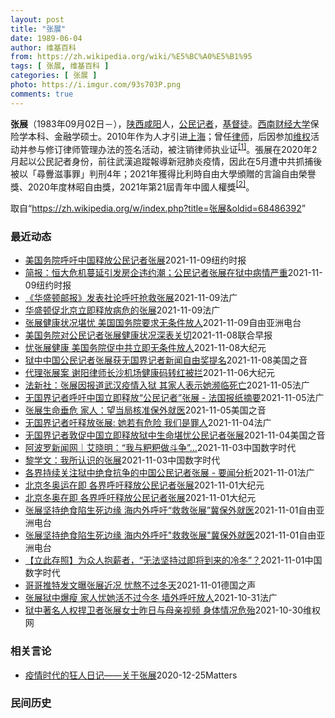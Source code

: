 ```yaml
---
layout: post
title: "张展"
date: 1989-06-04
author: 维基百科
from: https://zh.wikipedia.org/wiki/%E5%BC%A0%E5%B1%95
tags: [ 张展, 维基百科 ]
categories: [ 张展 ]
photo: https://i.imgur.com/93s703P.png
comments: true
---
```

<div class="mw-parser-output">

<p><b>张展</b>（1983年09月02日<span class="useeditintro" title="Template:BLP editintro">－</span>），<a href="/wiki/%E9%99%95%E8%A5%BF" class="mw-redirect" title="陕西">陕西</a><a href="/wiki/%E5%92%B8%E9%98%B3" class="mw-redirect" title="咸阳">咸阳</a>人，<a href="/wiki/%E5%85%AC%E6%B0%91%E8%A8%98%E8%80%85" class="mw-redirect" title="公民記者">公民记者</a>，<a href="/wiki/%E5%9F%BA%E7%9D%A3%E5%BE%92" title="基督徒">基督徒</a>。<a href="/wiki/%E8%A5%BF%E5%8D%97%E8%B4%A2%E7%BB%8F%E5%A4%A7%E5%AD%A6" title="西南财经大学">西南财经大学</a>保险学本科、金融学硕士。2010年作为人才引进<a href="/wiki/%E4%B8%8A%E6%B5%B7" class="mw-redirect" title="上海">上海</a>；曾任<a href="/wiki/%E5%BE%8B%E5%B8%88" class="mw-redirect" title="律师">律师</a>，后因参加<a href="/wiki/%E7%BB%B4%E6%9D%83" class="mw-redirect" title="维权">维权</a>活动并参与修订律师管理办法的签名活动，被注销律师执业证<sup id="cite_ref-1" class="reference"><a href="#cite_note-1">[1]</a></sup>。張展在2020年2月起以公民記者身份，前往武漢追蹤報導新冠肺炎疫情，因此在5月遭中共抓捕後被以「尋釁滋事罪」判刑4年；2021年獲得比利時自由大學頒贈的言論自由榮譽獎、2020年度林昭自由獎，2021年第21屆青年中國人權獎<sup id="cite_ref-2" class="reference"><a href="#cite_note-2">[2]</a></sup>。
</p>
</div><noscript><img src="//zh.wikipedia.org/wiki/Special:CentralAutoLogin/start?type=1x1" alt="" title="" width="1" height="1" style="border: none; position: absolute;"></noscript>
<div class="printfooter">取自“<a dir="ltr" href="https://zh.wikipedia.org/w/index.php?title=张展&amp;oldid=68486392">https://zh.wikipedia.org/w/index.php?title=张展&amp;oldid=68486392</a>”</div><div id="recent-news"><h3>最近动态</h3><ul><li><a href="https://nodebe4.github.io/waimei/2021-11-09/%E7%BE%8E%E5%9B%BD%E5%8A%A1%E9%99%A2%E5%91%BC%E5%90%81%E4%B8%AD%E5%9B%BD%E9%87%8A%E6%94%BE%E5%85%AC%E6%B0%91%E8%AE%B0%E8%80%85%E5%BC%A0%E5%B1%95" title="美国务院呼吁中国释放公民记者张展—— 王月眉 2021年11月10日 去年，张展在武汉的一个公园里。 Melanie Wang, via Associated Press 首个已知因记录中国新冠...">美国务院呼吁中国释放公民记者张展</a><time>2021-11-09</time><a class="tag">纽约时报</a></li>
<li><a href="https://nodebe4.github.io/waimei/2021-11-09/%E7%AE%80%E6%8A%A5-%E6%81%92%E5%A4%A7%E5%8D%B1%E6%9C%BA%E8%94%93%E5%BB%B6%E5%BC%95%E5%8F%91%E6%88%BF%E4%BC%81%E8%BF%9D%E7%BA%A6%E6%BD%AE-%E5%85%AC%E6%B0%91%E8%AE%B0%E8%80%85%E5%BC%A0%E5%B1%95%E5%9C%A8%E7%8B%B1%E4%B8%AD%E7%97%85%E6%83%85%E4%B8%A5%E9%87%8D" title="简报：恒大危机蔓延引发房企违约潮；公民记者张展在狱中病情严重—— Image 恒大大厦的展厅。如果购房者没有足够的信心购买中国大型房地产公司的房产，中国经济可能会受到严重冲击。Credit......">简报：恒大危机蔓延引发房企违约潮；公民记者张展在狱中病情严重</a><time>2021-11-09</time><a class="tag">纽约时报</a></li>
<li><a href="https://nodebe4.github.io/waimei/2021-11-09/%E5%8D%8E%E7%9B%9B%E9%A1%BF%E9%82%AE%E6%8A%A5-%E5%8F%91%E8%A1%A8%E7%A4%BE%E8%AE%BA%E5%91%BC%E5%90%81%E6%8A%A2%E6%95%91%E5%BC%A0%E5%B1%95" title="《华盛顿邮报》发表社论呼吁抢救张展—— 09/11/2021 - 22:41 Array 因前往武汉报导新冠疫情被判刑的中国公民记者张展，在狱中绝食抗议致身体极度虚弱，生命垂危。《华盛顿邮报》8...">《华盛顿邮报》发表社论呼吁抢救张展</a><time>2021-11-09</time><a class="tag">法广</a></li>
<li><a href="https://nodebe4.github.io/waimei/2021-11-09/%E5%8D%8E%E7%9B%9B%E9%A1%BF%E4%BF%83%E5%8C%97%E4%BA%AC%E7%AB%8B%E5%8D%B3%E9%87%8A%E6%94%BE%E7%97%85%E5%8D%B1%E7%9A%84%E5%BC%A0%E5%B1%95" title="华盛顿促北京立即释放病危的张展—— 09/11/2021 - 17:31 Array 因报道武汉疫情被判刑的公民记者张展，在狱中绝食抗议，健康状况极度恶化，引发国际社会严重担忧。美国国务院11月...">华盛顿促北京立即释放病危的张展</a><time>2021-11-09</time><a class="tag">法广</a></li>
<li><a href="https://nodebe4.github.io/waimei/2021-11-09/%E5%BC%A0%E5%B1%95%E5%81%A5%E5%BA%B7%E7%8A%B6%E5%86%B5%E5%A0%AA%E5%BF%A7-%E7%BE%8E%E5%9B%BD%E5%9B%BD%E5%8A%A1%E9%99%A2%E8%A6%81%E6%B1%82%E6%97%A0%E6%9D%A1%E4%BB%B6%E6%94%BE%E4%BA%BA" title="张展健康状况堪忧 美国国务院要求无条件放人—— 张展健康状况堪忧&nbsp; &nbsp; 美国国务院要求无条件放人 &nbsp; 去年在武汉揭露当地疫情的中国公民记者张展，被中国当局以“寻衅滋事”罪判处 4 年徒刑。张展在...">张展健康状况堪忧    美国国务院要求无条件放人</a><time>2021-11-09</time><a class="tag">自由亚洲电台</a></li>
<li><a href="https://nodebe4.github.io/waimei/2021-11-08/%E7%BE%8E%E5%9B%BD%E5%8A%A1%E9%99%A2%E5%AF%B9%E5%85%AC%E6%B0%91%E8%AE%B0%E8%80%85%E5%BC%A0%E5%B1%95%E5%81%A5%E5%BA%B7%E7%8A%B6%E5%86%B5%E6%B7%B1%E8%A1%A8%E5%85%B3%E5%88%87" title="美国务院对公民记者张展健康状况深表关切—— 美国国务院昨天（8日）说，正在服刑的中国公民记者张展健康状况恶化，对此深表关切。 据路透社报道，国务院发言人普莱斯告诉记者：“我们一再对拘留事件的任意...">美国务院对公民记者张展健康状况深表关切</a><time>2021-11-08</time><a class="tag">联合早报</a></li>
<li><a href="https://nodebe4.github.io/waimei/2021-11-08/%E5%BF%A7%E5%BC%A0%E5%B1%95%E5%81%A5%E5%BA%B7-%E7%BE%8E%E5%9B%BD%E5%8A%A1%E9%99%A2%E4%BF%83%E4%B8%AD%E5%85%B1%E7%AB%8B%E5%8D%B3%E6%97%A0%E6%9D%A1%E4%BB%B6%E6%94%BE%E4%BA%BA" title="忧张展健康 美国务院促中共立即无条件放人—— 【大纪元2021年11月09日讯】（大纪元记者张婷综合报导）美国国务院周一（11月8日）表示，对被中共拘留的中国公民记者张展的健康状况深表关切，并敦...">忧张展健康 美国务院促中共立即无条件放人</a><time>2021-11-08</time><a class="tag">大纪元</a></li>
<li><a href="https://nodebe4.github.io/waimei/2021-11-08/%E7%8B%B1%E4%B8%AD%E4%B8%AD%E5%9B%BD%E5%85%AC%E6%B0%91%E8%AE%B0%E8%80%85%E5%BC%A0%E5%B1%95%E8%8E%B7%E6%97%A0%E5%9B%BD%E7%95%8C%E8%AE%B0%E8%80%85%E6%96%B0%E9%97%BB%E8%87%AA%E7%94%B1%E5%A5%96%E6%8F%90%E5%90%8D" title="狱中中国公民记者张展获无国界记者新闻自由奖提名—— Mon, 08 Nov 2021 15:36:55 GMT 中国公民记者张展 (照片来源：无国界记者网站) 因深入武汉报道新冠病毒疫情初期情况...">狱中中国公民记者张展获无国界记者新闻自由奖提名</a><time>2021-11-08</time><a class="tag">美国之音</a></li>
<li><a href="https://nodebe4.github.io/waimei/2021-11-06/%E4%BB%A3%E7%90%86%E5%BC%A0%E5%B1%95%E6%A1%88-%E8%B0%A2%E9%98%B3%E5%BE%8B%E5%B8%88%E9%95%BF%E6%B2%99%E6%9C%BA%E5%9C%BA%E5%81%A5%E5%BA%B7%E7%A0%81%E8%BD%AC%E7%BA%A2%E8%A2%AB%E6%8B%A6" title="代理张展案 谢阳律师长沙机场健康码转红被拦—— 【大纪元2021年11月07日讯】（大纪元记者李新安采访报导）709律师谢阳近期代理张展案，日前却遭当地警方劝阻不要去上海，当他决心出行时健康码突...">代理张展案 谢阳律师长沙机场健康码转红被拦</a><time>2021-11-06</time><a class="tag">大纪元</a></li>
<li><a href="https://nodebe4.github.io/waimei/2021-11-05/%E6%B3%95%E6%96%B0%E7%A4%BE-%E5%BC%A0%E5%B1%95%E5%9B%A0%E6%8A%A5%E9%81%93%E6%AD%A6%E6%B1%89%E7%96%AB%E6%83%85%E5%85%A5%E7%8B%B1-%E5%85%B6%E5%AE%B6%E4%BA%BA%E8%A1%A8%E7%A4%BA%E5%A5%B9%E6%BF%92%E4%B8%B4%E6%AD%BB%E4%BA%A1" title="法新社：张展因报道武汉疫情入狱 其家人表示她濒临死亡—— 05/11/2021 - 14:12 Array 法新社报道，因报道武汉疫情而被重判入狱的中国公民记者张展，其家人表示她因绝食，身体状况...">法新社：张展因报道武汉疫情入狱 其家人表示她濒临死亡</a><time>2021-11-05</time><a class="tag">法广</a></li>
<li><a href="https://nodebe4.github.io/waimei/2021-11-05/%E6%97%A0%E5%9B%BD%E7%95%8C%E8%AE%B0%E8%80%85%E5%91%BC%E5%90%81%E4%B8%AD%E5%9B%BD%E7%AB%8B%E5%8D%B3%E9%87%8A%E6%94%BE-%E5%85%AC%E6%B0%91%E8%AE%B0%E8%80%85-%E5%BC%A0%E5%B1%95-%E6%B3%95%E5%9B%BD%E6%8A%A5%E7%BA%B8%E6%91%98%E8%A6%81" title="无国界记者呼吁中国立即释放“公民记者”张展 - 法国报纸摘要—— 05/11/2021 - 11:46 Array 无国界记者组织呼吁国际社会施压中国，立即释放因报道武汉疫情而获刑的 “公民记者...">无国界记者呼吁中国立即释放“公民记者”张展 - 法国报纸摘要</a><time>2021-11-05</time><a class="tag">法广</a></li>
<li><a href="https://nodebe4.github.io/waimei/2021-11-05/%E5%BC%A0%E5%B1%95%E7%94%9F%E5%91%BD%E5%9E%82%E5%8D%B1-%E5%AE%B6%E4%BA%BA-%E6%9C%9B%E5%BD%93%E5%B1%80%E6%A0%B8%E5%87%86%E4%BF%9D%E5%A4%96%E5%B0%B1%E5%8C%BB" title="张展生命垂危 家人：望当局核准保外就医—— Thu, 04 Nov 2021 17:50:35 GMT 一位香港活动人士在中联办前抗议要求释放张展等人（资料照：2020年12月28日） 张展生命...">张展生命垂危 家人：望当局核准保外就医</a><time>2021-11-05</time><a class="tag">美国之音</a></li>
<li><a href="https://nodebe4.github.io/waimei/2021-11-04/%E6%97%A0%E5%9B%BD%E7%95%8C%E8%AE%B0%E8%80%85%E5%90%81%E9%87%8A%E6%94%BE%E5%BC%A0%E5%B1%95-%E5%A5%B9%E8%8B%A5%E6%9C%89%E5%8D%B1%E9%99%A9-%E6%88%91%E4%BB%AC%E6%98%AF%E7%BD%AA%E4%BA%BA" title="无国界记者吁释放张展: 她若有危险 我们是罪人—— 04/11/2021 - 22:09 Array 11月4日，无国界记者发声明，呼吁北京当局立即释放张展。公民记者陈秋实也为张展发声，称“如果...">无国界记者吁释放张展: 她若有危险 我们是罪人</a><time>2021-11-04</time><a class="tag">法广</a></li>
<li><a href="https://nodebe4.github.io/waimei/2021-11-04/%E6%97%A0%E5%9B%BD%E7%95%8C%E8%AE%B0%E8%80%85%E6%95%A6%E4%BF%83%E4%B8%AD%E5%9B%BD%E7%AB%8B%E5%8D%B3%E9%87%8A%E6%94%BE%E7%8B%B1%E4%B8%AD%E7%94%9F%E5%91%BD%E5%A0%AA%E5%BF%A7%E5%85%AC%E6%B0%91%E8%AE%B0%E8%80%85%E5%BC%A0%E5%B1%95" title="无国界记者敦促中国立即释放狱中生命堪忧公民记者张展—— Thu, 04 Nov 2021 14:50:41 GMT 中国公民记者张展 (照片来源：无国界记者网站) 在全球范围为新闻自由发声的非政...">无国界记者敦促中国立即释放狱中生命堪忧公民记者张展</a><time>2021-11-04</time><a class="tag">美国之音</a></li>
<li><a href="https://nodebe4.github.io/waimei/2021-11-03/%E9%98%BF%E6%B3%A2%E7%BD%97%E6%96%B0%E9%97%BB%E7%BD%91-%E8%89%BE%E6%99%93%E6%98%8E-%E6%88%91%E4%B8%8E%E7%B2%91%E7%B2%91%E5%81%9A%E6%96%97%E4%BA%89" title="阿波罗新闻网｜艾晓明：“我与粑粑做斗争”…—— 昨天我转发了张展哥哥的一些话，他说：“她那么倔强，我觉得她可能活不了太久了。”他还转发了一张张展的照片，摄于2007年，一张类似春游的照片。张展，...">阿波罗新闻网｜艾晓明：“我与粑粑做斗争”…</a><time>2021-11-03</time><a class="tag">中国数字时代</a></li>
<li><a href="https://nodebe4.github.io/waimei/2021-11-03/%E9%BB%8E%E5%AD%A6%E6%96%87-%E6%88%91%E6%89%80%E8%AE%A4%E8%AF%86%E7%9A%84%E5%BC%A0%E5%B1%95" title="黎学文：我所认识的张展—— 这是一篇迟到的文章。张展现在危在旦夕，希望更多的人了解她，关注她，声援她。 在武汉疫情之前，我在推上就看到张展在街头举伞抗*争而被X拘的报道，开始关注她，我当时并不知...">黎学文：我所认识的张展</a><time>2021-11-03</time><a class="tag">中国数字时代</a></li>
<li><a href="https://nodebe4.github.io/waimei/2021-11-01/%E5%90%84%E7%95%8C%E6%8C%81%E7%BB%AD%E5%85%B3%E6%B3%A8%E7%8B%B1%E4%B8%AD%E7%BB%9D%E9%A3%9F%E6%8A%97%E4%BA%89%E7%9A%84%E4%B8%AD%E5%9B%BD%E5%85%AC%E6%B0%91%E8%AE%B0%E8%80%85%E5%BC%A0%E5%B1%95-%E8%A6%81%E9%97%BB%E5%88%86%E6%9E%90" title="各界持续关注狱中绝食抗争的中国公民记者张展 - 要闻分析—— 01/11/2021 - 22:48 Array 长期呼吁释放张展的人权活动人士王剑虹10月30日在社群平台脸书中发出微信对话内容，...">各界持续关注狱中绝食抗争的中国公民记者张展 - 要闻分析</a><time>2021-11-01</time><a class="tag">法广</a></li>
<li><a href="https://nodebe4.github.io/waimei/2021-11-01/%E5%8C%97%E4%BA%AC%E5%86%AC%E5%A5%A5%E8%BF%90%E5%9C%A8%E5%8D%B3-%E5%90%84%E7%95%8C%E5%91%BC%E5%90%81%E9%87%8A%E6%94%BE%E5%85%AC%E6%B0%91%E8%AE%B0%E8%80%85%E5%BC%A0%E5%B1%95" title="北京冬奥运在即 各界呼吁释放公民记者张展—— 【大纪元2021年11月02日讯】（大纪元记者易如、林岑心采访报导）北京冬奥运在即，中国公民记者张展的哥哥张举近日在推特上发文分享张展近况，他担忧张...">北京冬奥运在即 各界呼吁释放公民记者张展</a><time>2021-11-01</time><a class="tag">大纪元</a></li>
<li><a href="https://nodebe4.github.io/waimei/2021-11-01/%E5%8C%97%E4%BA%AC%E5%86%AC%E5%A5%A5%E5%9C%A8%E5%8D%B3-%E5%90%84%E7%95%8C%E5%91%BC%E5%90%81%E9%87%8A%E6%94%BE%E5%85%AC%E6%B0%91%E8%AE%B0%E8%80%85%E5%BC%A0%E5%B1%95" title="北京冬奥在即 各界呼吁释放公民记者张展—— 【大纪元2021年11月02日讯】（大纪元记者易如、林岑心采访报导）北京冬奥运在即，中国公民记者张展的哥哥张举近日在推特上发文分享张展近况，他担忧张展...">北京冬奥在即 各界呼吁释放公民记者张展</a><time>2021-11-01</time><a class="tag">大纪元</a></li>
<li><a href="https://nodebe4.github.io/waimei/2021-11-01/%E5%BC%A0%E5%B1%95%E5%9D%9A%E6%8C%81%E7%BB%9D%E9%A3%9F%E9%99%B7%E7%94%9F%E6%AD%BB%E8%BE%B9%E7%BC%98-%E6%B5%B7%E5%86%85%E5%A4%96%E5%91%BC%E5%90%81-%E6%95%91%E6%95%91%E5%BC%A0%E5%B1%95-%E5%86%80%E4%BF%9D%E5%A4%96%E5%B0%B1%E5%8C%BB" title="张展坚持绝食陷生死边缘 海内外呼吁“救救张展”冀保外就医—— 去年武汉疫情期间，中国官方封锁各种消息渠道，然而多名公民记者亲赴武汉，向外界披露武汉封城期间的实况。其中，公民记者张展去年5月被捕后...">张展坚持绝食陷生死边缘   海内外呼吁“救救张展”冀保外就医</a><time>2021-11-01</time><a class="tag">自由亚洲电台</a></li>
<li><a href="https://nodebe4.github.io/waimei/2021-11-01/%E5%BC%A0%E5%B1%95%E5%9D%9A%E6%8C%81%E7%BB%9D%E9%A3%9F%E9%99%B7%E7%94%9F%E6%AD%BB%E8%BE%B9%E7%BC%98-%E6%B5%B7%E5%86%85%E5%A4%96%E5%91%BC%E5%90%81-%E6%95%91%E6%95%91%E5%BC%A0%E5%B1%95-%E5%86%80%E4%BF%9D%E5%A4%96%E5%B0%B1%E5%8C%BB" title="张展坚持绝食陷生死边缘 海内外呼吁”救救张展”冀保外就医—— 去年武汉疫情期间，中国官方封锁各种消息渠道，然而多名公民记者亲赴武汉，向外界披露武汉封城期间的实况。其中，公民记者张展去年五月被捕后...">张展坚持绝食陷生死边缘   海内外呼吁"救救张展"冀保外就医</a><time>2021-11-01</time><a class="tag">自由亚洲电台</a></li>
<li><a href="https://nodebe4.github.io/waimei/2021-11-01/%E7%AB%8B%E6%AD%A4%E5%AD%98%E7%85%A7-%E4%B8%BA%E4%BC%97%E4%BA%BA%E6%8A%B1%E8%96%AA%E8%80%85-%E6%97%A0%E6%B3%95%E5%9D%9A%E6%8C%81%E8%BF%87%E5%8D%B3%E5%B0%86%E5%88%B0%E6%9D%A5%E7%9A%84%E5%86%B7%E5%86%AC" title="【立此存照】为众人抱薪者，“无法坚持过即将到来的冷冬”？—— 中国公民记者张展因2020年初在武汉封城期间进行公民记者报导，遭当局以“寻衅滋事”判刑4年。今年8月，张展因在狱中继续半绝食抗议，面...">【立此存照】为众人抱薪者，“无法坚持过即将到来的冷冬”？</a><time>2021-11-01</time><a class="tag">中国数字时代</a></li>
<li><a href="https://nodebe4.github.io/waimei/2021-11-01/%E5%93%A5%E5%93%A5%E6%8E%A8%E7%89%B9%E5%8F%91%E6%96%87%E6%9B%9D%E5%BC%A0%E5%B1%95%E8%BF%91%E5%86%B5-%E5%BF%A7%E7%86%AC%E4%B8%8D%E8%BF%87%E5%86%AC%E5%A4%A9" title="哥哥推特发文曝张展近况 忧熬不过冬天—— 2021-11-01T06:04:47.552Z 张展被捕关押至今已一年半，他的哥哥近日在推特上发文透露，张展体重已不到40公斤。 (德国之声中文网) ...">哥哥推特发文曝张展近况  忧熬不过冬天</a><time>2021-11-01</time><a class="tag">德国之声</a></li>
<li><a href="https://nodebe4.github.io/waimei/2021-10-31/%E5%BC%A0%E5%B1%95%E7%8B%B1%E4%B8%AD%E7%88%86%E7%98%A6-%E5%AE%B6%E4%BA%BA%E5%BF%A7%E5%A5%B9%E6%B4%BB%E4%B8%8D%E8%BF%87%E4%BB%8A%E5%86%AC-%E5%A2%99%E5%A4%96%E5%91%BC%E5%90%81%E6%94%BE%E4%BA%BA" title="张展狱中爆瘦 家人忧她活不过今冬 墙外呼吁放人—— 31/10/2021 - 13:05 Array 张展的哥哥ZhangJu昨天10月30日发推说：“张展身高177cm，目前体重不足40kg。...">张展狱中爆瘦 家人忧她活不过今冬 墙外呼吁放人</a><time>2021-10-31</time><a class="tag">法广</a></li>
<li><a href="https://nodebe4.github.io/waimei/2021-10-30/%E7%8B%B1%E4%B8%AD%E8%91%97%E5%90%8D%E4%BA%BA%E6%9D%83%E6%8D%8D%E5%8D%AB%E8%80%85%E5%BC%A0%E5%B1%95%E5%A5%B3%E5%A3%AB%E6%98%A8%E6%97%A5%E4%B8%8E%E6%AF%8D%E4%BA%B2%E8%A7%86%E9%A2%91-%E8%BA%AB%E4%BD%93%E6%83%85%E5%86%B5%E5%8D%B1%E6%AE%86" title="狱中著名人权捍卫者张展女士昨日与母亲视频 身体情况危殆—— （维权网信息中心报道）2021年10月30日，本网获悉：狱中著名人权捍卫者张展女士昨日（10月29日）与母亲视频，身体情况危殆。张展母...">狱中著名人权捍卫者张展女士昨日与母亲视频  身体情况危殆</a><time>2021-10-30</time><a class="tag">维权网</a></li>
</ul></div><div id="open-opinion"><h3>相关言论</h3><ul><li><a href="https://nodebe4.github.io/opinion/2020-12-25/%E7%96%AB%E6%83%85%E6%97%B6%E4%BB%A3%E7%9A%84%E7%8B%82%E4%BA%BA%E6%97%A5%E8%AE%B0-%E5%85%B3%E4%BA%8E%E5%BC%A0%E5%B1%95/" title="AI XIAOMING">疫情时代的狂人日记——关于张展</a><time>2020-12-25</time><a class="tag">Matters</a></li>
</ul></div><div id="mjls-record"><h3>民间历史</h3><ul></ul></div>